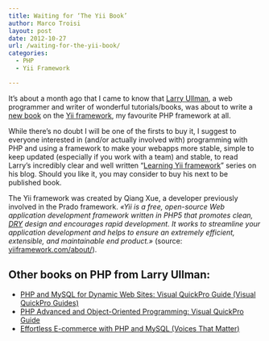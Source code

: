 ```yaml
---
title: Waiting for ‘The Yii Book’
author: Marco Troisi
layout: post
date: 2012-10-27
url: /waiting-for-the-yii-book/
categories:
  - PHP
  - Yii Framework

---
```

It&#8217;s about a month ago that I came to know that <a href="http://www.larryullman.com" target="_blank">Larry Ullman</a>, a web programmer and writer of wonderful tutorials/books, was about to write a <a href="http://www.larryullman.com/2012/09/12/yii-2-and-the-yii-book/" target="_blank">new book</a> on the <a href="http://www.yiiframework.com" target="_blank">Yii framework</a>, my favourite PHP framework at all.

While there&#8217;s no doubt I will be one of the firsts to buy it, I suggest to everyone interested in (and/or actually involved with) programming with PHP and using a framework to make your webapps more stable, simple to keep updated (especially if you work with a team) and stable, to read Larry&#8217;s incredibly clear and well written &#8220;<a href="http://www.larryullman.com/series/learning-the-yii-framework/" target="_blank">Learning Yii framework</a>&#8221; series on his blog. Should you like it, you may consider to buy his next to be published book.<!--more-->

The Yii framework was created by Qiang Xue, a developer previously involved in the Prado framework. _«Yii is a free, open-source Web application development framework written in PHP5 that promotes clean, <a href="http://en.wikipedia.org/wiki/Don%27t_repeat_yourself" rel="nofollow">DRY</a> design and encourages rapid development. It works to streamline your application development and helps to ensure an extremely efficient, extensible, and maintainable end product.»_ (source: <a href="http://www.yiiframework.com/about/" target="_blank">yiiframework.com/about/</a>).

## Other books on PHP from Larry Ullman:

  * [PHP and MySQL for Dynamic Web Sites: Visual QuickPro Guide (Visual QuickPro Guides)][1]<img style="border: none !important; margin: 0px !important;" alt="" src="http://ir-uk.amazon-adsystem.com/e/ir?t=marctroi07-21&l=as2&o=2&a=0321784073" width="1" height="1" border="0" />
  * [PHP Advanced and Object-Oriented Programming: Visual QuickPro Guide][2]<img style="border: none !important; margin: 0px !important;" alt="" src="http://ir-uk.amazon-adsystem.com/e/ir?t=marctroi07-21&l=as2&o=2&a=B0099RT7JA" width="1" height="1" border="0" />
  * [Effortless E-commerce with PHP and MySQL (Voices That Matter)][3]<img style="border: none !important; margin: 0px !important;" alt="" src="http://ir-uk.amazon-adsystem.com/e/ir?t=marctroi07-21&l=as2&o=2&a=0321656229" width="1" height="1" border="0" />

 [1]: http://www.amazon.co.uk/gp/product/0321784073/ref=as_li_qf_sp_asin_tl?ie=UTF8&camp=1634&creative=6738&creativeASIN=0321784073&linkCode=as2&tag=marctroi07-21
 [2]: http://www.amazon.co.uk/gp/product/B0099RT7JA/ref=as_li_tf_tl?ie=UTF8&camp=1634&creative=6738&creativeASIN=B0099RT7JA&linkCode=as2&tag=marctroi07-21
 [3]: http://www.amazon.co.uk/gp/product/0321656229/ref=as_li_tf_tl?ie=UTF8&camp=1634&creative=6738&creativeASIN=0321656229&linkCode=as2&tag=marctroi07-21
